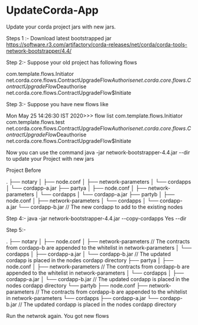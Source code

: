 # UpdateCorda-App

Update your corda project jars with new jars. 

Steps 1 :- 
Download latest bootstrapped jar https://software.r3.com/artifactory/corda-releases/net/corda/corda-tools-network-bootstrapper/4.4/

Step 2:- 
Suppose your old project has following flows

com.template.flows.Initiator
net.corda.core.flows.ContractUpgradeFlow$Authorise
net.corda.core.flows.ContractUpgradeFlow$Deauthorise
net.corda.core.flows.ContractUpgradeFlow$Initiate


Step 3:- 
Suppose you have new flows like  

Mon May 25 14:26:30 IST 2020>>> flow list
com.template.flows.Initiator
com.template.flows.test
net.corda.core.flows.ContractUpgradeFlow$Authorise
net.corda.core.flows.ContractUpgradeFlow$Deauthorise
net.corda.core.flows.ContractUpgradeFlow$Initiate

Now you can use the command java -jar network-bootstrapper-4.4.jar --dir <nodes-root-dir> to update your Project with new jars

Project Before 

.
├── notary
│   ├── node.conf
│   ├── network-parameters
│   └── cordapps
│       └── cordapp-a.jar
├── partya
│   ├── node.conf
│   ├── network-parameters
│   └── cordapps
│       └── cordapp-a.jar
├── partyb
│   ├── node.conf
│   ├── network-parameters
│   └── cordapps
│       └── cordapp-a.jar
└── cordapp-b.jar               // The new cordapp to add to the existing nodes

Step 4:- 
java -jar network-bootstrapper-4.4.jar --copy-cordapps Yes --dir <nodes-root-dir>

Step 5:- 

.
├── notary
│   ├── node.conf
│   ├── network-parameters      // The contracts from cordapp-b are appended to the whitelist in network-parameters
│   └── cordapps
│       ├── cordapp-a.jar
│       └── cordapp-b.jar       // The updated cordapp is placed in the nodes cordapp directory
├── partya
│   ├── node.conf
│   ├── network-parameters      // The contracts from cordapp-b are appended to the whitelist in network-parameters
│   └── cordapps
│       ├── cordapp-a.jar
│       └── cordapp-b.jar       // The updated cordapp is placed in the nodes cordapp directory
└── partyb
    ├── node.conf
    ├── network-parameters      // The contracts from cordapp-b are appended to the whitelist in network-parameters
    └── cordapps
        ├── cordapp-a.jar
        └── cordapp-b.jar       // The updated cordapp is placed in the nodes cordapp directory
        
        
 Run the netwrok again. You got new flows    
